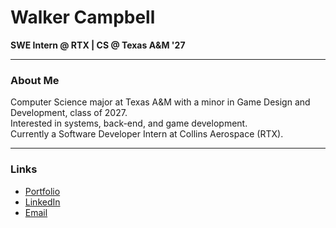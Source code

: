 # Walker Campbell
**SWE Intern @ RTX | CS @ Texas A&M '27**

---

### About Me
Computer Science major at Texas A&M with a minor in Game Design and Development, class of 2027.  
Interested in systems, back-end, and game development.  
Currently a Software Developer Intern at Collins Aerospace (RTX).  

---

### Links
- [Portfolio](https://walk3rc04.github.io/portfolio.html)  
- [LinkedIn](https://www.linkedin.com/in/walk3rc04/)  
- [Email](mailto:walkerlcampbell@gmail.com)  
